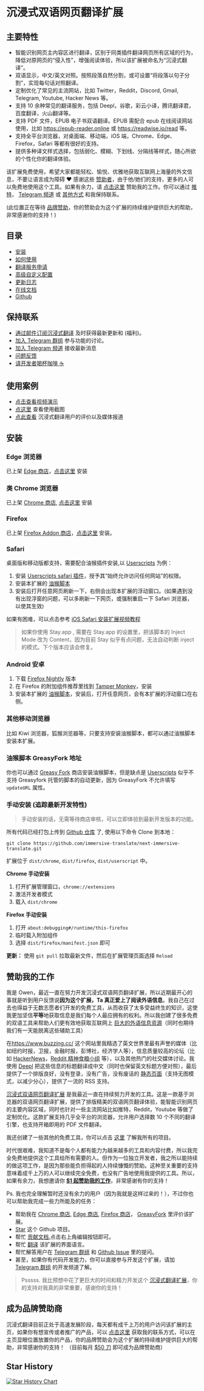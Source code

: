 # 沉浸式双语网页翻译扩展

## 主要特性

- 智能识别网页主内容区进行翻译，区别于同类插件翻译网页所有区域的行为，降低对原网页的“侵入性”，增强阅读体验，所以该扩展被命名为“沉浸式翻译”。
- 双语显示，中文/英文对照。按照段落自然分割，或可设置“将段落以句子分割”，实现每句话对照翻译。
- 定制优化了常见的主流网站，比如 Twitter，Reddit，Discord, Gmail, Telegram, Youtube, Hacker News 等。
- 支持 10 余种常见的翻译服务，包括 Deepl，谷歌，彩云小译，腾讯翻译君，百度翻译，火山翻译等。
- 支持 PDF 文件，EPUB 电子书双语翻译。EPUB 需配合 epub 在线阅读网站使用，比如 <https://epub-reader.online> 或 <https://readwise.io/read> 等。
- 支持全平台浏览器，对桌面端、移动端，iOS 端，Chrome、Edge、Firefox，Safari 等都有很好的支持。
- 提供多种译文样式选择，包括弱化、模糊、下划线、分隔线等样式，随心所欲的个性化你的翻译体验。

该扩展免费使用，希望大家都能轻松、愉悦、优雅地获取互联网上海量的外文信息，不要让语言成为障碍 ❤️
感谢这些 [赞助者](https://immersive-translate.owenyoung.com/thanks)，由于他/她们的支持，更多的人可以免费地使用这个工具。如果有余力，请 [点击这里](https://immersive-translate.owenyoung.com/donate) 赞助我的工作。你可以通过 [推特](https://twitter.com/OwenYoungZh)， [Telegram 频道](https://t.me/owenyoungzh) 或 [其他方式](https://www.owenyoung.com/contact/) 和我保持联系。

(此位置正在等待 [品牌赞助](https://immersive-translate.owenyoung.com/#%E6%88%90%E4%B8%BA%E5%93%81%E7%89%8C%E8%B5%9E%E5%8A%A9%E5%95%86)，你的赞助会为这个扩展的持续维护提供巨大的帮助，非常感谢你的支持！)

## 目录

- [安装](https://immersive-translate.owenyoung.com/installation.html)
- [如何使用](https://immersive-translate.owenyoung.com/usage.html)
- [翻译服务申请](https://immersive-translate.owenyoung.com/services.html)
- [高级自定义配置](https://immersive-translate.owenyoung.com/advanced.html)
- [更新日志](https://immersive-translate.owenyoung.com/CHANGELOG.html)
- [在线文档](https://immersive-translate.owenyoung.com/)
- [Github](https://github.com/immersive-translate/immersive-translate/)

## 保持联系

- [通过邮件订阅沉浸式翻译](https://immersivetranslate.substack.com/) 及时获得最新更新和 (福利)。
- [加入 Telegram 群组](https://t.me/+rq848Z09nehlOTgx) 参与功能的讨论。
- [加入 Telegram 频道](https://t.me/immersivetranslate) 接收最新消息
- [问题反馈](https://github.com/immersive-translate/immersive-translate/issues/)
- [请开发者喝杯咖啡 ☕️](https://immersive-translate.owenyoung.com/donate.html)

## 使用案例

- [点击查看视频演示](https://www.youtube.com/watch?v=sQevumpUprc)
- [点这里](https://immersive-translate.owenyoung.com/usecase.html) 查看使用截图
- [点此查看](https://immersive-translate.owenyoung.com/review) 沉浸式翻译用户的评价以及媒体报道

## 安装

### Edge 浏览器

已上架 [Edge 商店](https://microsoftedge.microsoft.com/addons/detail/amkbmndfnliijdhojkpoglbnaaahippg)，[点击这里](https://microsoftedge.microsoft.com/addons/detail/amkbmndfnliijdhojkpoglbnaaahippg) 安装

### 类 Chrome 浏览器

已上架 [Chrome 商店](https://chrome.google.com/webstore/detail/immersive-translate/bpoadfkcbjbfhfodiogcnhhhpibjhbnh), [点击这里](https://chrome.google.com/webstore/detail/immersive-translate/bpoadfkcbjbfhfodiogcnhhhpibjhbnh) 安装

### Firefox

已上架 [Firefox Addon 商店](https://addons.mozilla.org/zh-CN/firefox/addon/immersive-translate/)，[点击这里](https://addons.mozilla.org/zh-CN/firefox/addon/immersive-translate/) 安装。

### Safari

桌面版和移动版都支持，需要配合油猴插件安装,以 [Userscripts](https://itunes.apple.com/us/app/userscripts/id1463298887) 为例：

1. 安装 [Userscripts safari 插件](https://itunes.apple.com/us/app/userscripts/id1463298887)，授予其“始终允许访问任何网站”的权限。
2. 安装本扩展的 [油猴脚本](https://immersive-translate.owenyoung.com/immersive-translate.user.js)
3. 安装后打开任意网页刷新一下，右侧会出现本扩展的浮动窗口。(如果遇到没有出现浮窗的问题，可以多刷新一下网页，或强制重启一下 Safari 浏览器，以使其生效)

如果有困难，可以点击参考 [iOS Safari 安装扩展视频教程](https://youtu.be/vOaCFjYmQNM)

> 如果你使用 Stay.app , 需要在 Stay.app 的设置里，把该脚本的 Inject Mode 改为 Content，因为目前 Stay 似乎有点问题，无法自动判断 inject 的模式。下个版本应该会修复。

### Android 安卓

1. 下载 [Firefox Nightly](https://play.google.com/store/apps/details?id=org.mozilla.fenix&hl=en_US&gl=US) 版本
2. 在 Firefox 的附加组件推荐里找到 [Tamper Monkey](https://www.tampermonkey.net/)，安装
3. 安装本扩展的 [油猴脚本](https://immersive-translate.owenyoung.com/immersive-translate.user.js)，安装后，打开任意网页，会有本扩展的浮动窗口在右侧。

### 其他移动浏览器

比如 Kiwi 浏览器，狐猴浏览器等，只要支持安装油猴脚本，都可以通过油猴脚本安装本扩展。

### 油猴脚本 GreasyFork 地址

你也可以通过 [Greasy Fork](https://greasyfork.org/zh-CN/scripts/457196-immersive-translate) 商店安装油猴脚本，但是缺点是 [Userscripts](https://itunes.apple.com/us/app/userscripts/id1463298887) 似乎不支持 Greasyfork 托管的脚本的自动更新，因为 GreasyFork 不允许填写 `updateURL` 属性。

### 手动安装 (追踪最新开发特性)

> 手动安装的话，无需等待商店审核，可以立即体验到最新开发版本的功能。

所有代码已经打包上传到 [Github 仓库](https://github.com/immersive-translate/immersive-translate) 了, 使用以下命令 Clone 到本地：

```
git clone https://github.com/immersive-translate/next-immersive-translate.git
```

扩展位于 `dist/chrome`, `dist/firefox`, `dist/userscript` 中。

**Chrome 手动安装**

1. 打开扩展管理窗口，`chrome://extensions`
2. 激活开发者模式
3. 载入 `dist/chrome`

**Firefox 手动安装**

1. 打开 `about:debugging#/runtime/this-firefox`
2. 临时载入附加组件
3. 选择 `dist/firefox/manifest.json` 即可

**更新：** 使用 `git pull` 拉取最新文件，然后在扩展管理页面选择 `Reload`

## 赞助我的工作

我是 Owen，最近一直在努力开发沉浸式双语网页翻译扩展，所以近期最开心的事就是听到用户反馈说**因为这个扩展，Ta 真正爱上了阅读外语信息**。我自己在过去也得益于无数志愿者们开发的免费工具，从而收获了太多受益终生的知识，这使我更加坚信**平等**地获取信息是我们每个人最应拥有的权利。所以我创建了很多免费的双语工具来帮助人们更有效地获取互联网上 [巨大的外语信息资源](https://www.owenyoung.com/sources/)（同时也期待我们有一天能脱离这些辅助工具）

在<https://www.buzzing.cc/> 这个网站里我精选了英文世界里最有声誉的媒体（比如纽约时报，卫报，金融时报，彭博社，经济学人等），信息质量较高的论坛（比如 [HackerNews](https://news.ycombinator.com/)，[Reddit 精神食粮小组](https://depth.buzzing.cc/) 等），以及其他热门的社交媒体讨论。我使用 [Deepl](https://www.deepl.com/translator) 把这些信息的标题翻译成中文（同时也保留英文标题方便对照），最后提供了一个排版良好，没有登录，没有广告，没有废话的 [静态页面](https://www.buzzing.cc/)（支持无图模式，以减少分心），提供了一流的 RSS 支持。

[沉浸式双语网页翻译扩展](https://immersive-translate.owenyoung.com/) 是我最近一直在持续努力开发的工具。这是一款基于浏览器的双语网页翻译扩展，提供了排版精美的双语网页翻译体验，能智能识别网页的主要内容区域，同时也针对一些主流网站比如推特，Reddit，Youtube 等做了定制优化。这款扩展支持几乎全平台的浏览器，允许用户选择数 10 个不同的翻译引擎，也支持开箱即用的 PDF 文件翻译。

我还创建了一些其他的免费工具，你可以点击 [这里](https://www.owenyoung.com/projects/) 了解我所有的项目。

时代很艰难，我知道不是每个人都有能力为越来越多的工具和内容付费，所以我完全免费地提供这个工具给所有需要的人。但作为一位独立开发者，我之所以能持续的做这项工作，是因为那些能负担得起的人持续慷慨的赞助。这种至关重要的支持意味着成千上万的人可以继续完全免费，也没有广告地使用我提供的工具。所以，如果有余力，我想邀请你 [**$1 起赞助我的工作**](https://immersive-translate.owenyoung.com/donate.html)，非常感谢有你的支持！

Ps. 我也完全理解暂时还没有余力的用户（因为我就是这样过来的！），不过你也可以帮助我完成一些力所能及的任务：

- 帮助我在 [Chrome 商店](https://chrome.google.com/webstore/detail/immersive-translate/bpoadfkcbjbfhfodiogcnhhhpibjhbnh), [Edge 商店](https://microsoftedge.microsoft.com/addons/detail/%E6%B2%89%E6%B5%B8%E5%BC%8F%E7%BF%BB%E8%AF%91/amkbmndfnliijdhojkpoglbnaaahippg?form=MT001Y&hl=zh-CN&gl=CN), [Firefox 商店](https://addons.mozilla.org/zh-CN/firefox/addon/immersive-translate/)， [GreasyFork](https://greasyfork.org/zh-CN/scripts/457196-immersive-translate) 里评价该扩展。
- [Star](https://github.com/immersive-translate/immersive-translate/) 这个 Github 项目。
- 帮忙 [贡献文档](https://immersive-translate.owenyoung.com/),点击右上角编辑按钮即可。
- 帮忙 [翻译](https://crowdin.com/project/immersive-translate) 该扩展的界面语言。
- 帮忙解答用户在 [Telegram 群组](https://t.me/+rq848Z09nehlOTgx) 和 [Github Issue](https://github.com/immersive-translate/immersive-translate/issues) 里的提问。
- 甚至，如果你有代码开发能力，你可以直接参与开发这个扩展，请加 [Telegram 群组](https://t.me/+rq848Z09nehlOTgx) 的开发频道了解。

> Psssss. 我比预想中花了更巨大的时间和精力开发这个 [沉浸式翻译扩展](https://immersive-translate.owenyoung.com/)，你的支持对我真的非常重要，感谢你的支持！

## 成为品牌赞助商

沉浸式翻译目前正处于高速发展阶段，每天都有成千上万的用户访问该扩展的主页，如果你有想宣传或者推广的产品，可以 [点击这里](https://www.owenyoung.com/contact/) 获取我的联系方式，可以在主页显眼位置放置你的产品，你的品牌赞助会为这个扩展的持续维护提供巨大的帮助，非常感谢你的支持！ （目前每月 [$50 刀](https://github.com/sponsors/theowenyoung/sponsorships?sponsor=theowenyoung&tier_id=263955) 即可成为品牌赞助商）

## Star History

[![Star History Chart](https://api.star-history.com/svg?repos=immersive-translate/immersive-translate&type=Date)](https://star-history.com/#immersive-translate/immersive-translate&Date)
